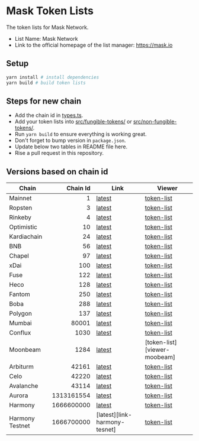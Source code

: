 # Mask Token Lists

The token lists for Mask Network.

- List Name: Mask Network
- Link to the official homepage of the list manager: <https://mask.io>

## Setup

```bash
yarn install # install dependencies
yarn build # build token lists
```

## Steps for new chain

- Add the chain id in [types.ts](src/types.ts).
- Add your token lists into [src/fungible-tokens/](src/fungible-tokens/) or [src/non-fungible-tokens/](src/non-fungible-tokens/).
- Run `yarn build` to ensure everything is working great.
- Don't forget to bump version in `package.json`.
- Update below two tables in README file here.
- Rise a pull request in this repository.

## Versions based on chain id

<!-- begin versions -->

| Chain           |   Chain Id | Link                          | Viewer                               |
| --------------- | ---------: | ----------------------------- | ------------------------------------ |
| Mainnet         |          1 | [latest][link-mainnet]        | [token-list][viewer-mainnet]         |
| Ropsten         |          3 | [latest][link-ropsten]        | [token-list][viewer-ropsten]         |
| Rinkeby         |          4 | [latest][link-rinkeby]        | [token-list][viewer-rinkeby]         |
| Optimistic      |         10 | [latest][link-optimistic]     | [token-list][viewer-optimistic]      |
| Kardiachain     |         24 | [latest][link-kardiachain]    | [token-list][viewer-kardiachain]     |
| BNB             |         56 | [latest][link-bnb]            | [token-list][viewer-bnb]             |
| Chapel          |         97 | [latest][link-chapel]         | [token-list][viewer-chapel]          |
| xDai            |        100 | [latest][link-xdai]           | [token-list][viewer-xdai]            |
| Fuse            |        122 | [latest][link-fuse]           | [token-list][viewer-fuse]            |
| Heco            |        128 | [latest][link-heco]           | [token-list][viewer-heco]            |
| Fantom          |        250 | [latest][link-fantom]         | [token-list][viewer-fantom]          |
| Boba            |        288 | [latest][link-boba]           | [token-list][viewer-boba]            |
| Polygon         |        137 | [latest][link-polygon]        | [token-list][viewer-polygon]         |
| Mumbai          |      80001 | [latest][link-mumbai]         | [token-list][viewer-mumbai]          |
| Conflux         |       1030 | [latest][link-conflux]        | [token-list][viewer-conflux]         |
| Moonbeam        |       1284 | [latest][link-moonbeam]       | [token-list][viewer-moobeam]         |
| Arbiturm        |      42161 | [latest][link-arbiturm]       | [token-list][viewer-arbiturm]        |
| Celo            |      42220 | [latest][link-celo]           | [token-list][viewer-celo]            |
| Avalanche       |      43114 | [latest][link-avalanche]      | [token-list][viewer-avalanche]       |
| Aurora          | 1313161554 | [latest][link-aurora]         | [token-list][viewer-aurora]          |
| Harmony         | 1666600000 | [latest][link-harmony]        | [token-list][viewer-harmony]         |
| Harmony Testnet | 1666700000 | [latest][link-harmony-tesnet] | [token-list][viewer-harmony-testnet] |

[link-mainnet]: https://tokens.r2d2.to/latest/1/tokens.json
[link-ropsten]: https://tokens.r2d2.to/latest/3/tokens.json
[link-rinkeby]: https://tokens.r2d2.to/latest/4/tokens.json
[link-optimistic]: https://tokens.r2d2.to/latest/10/tokens.json
[link-bnb]: https://tokens.r2d2.to/latest/56/tokens.json
[link-chapel]: https://tokens.r2d2.to/latest/97/tokens.json
[link-xdai]: https://tokens.r2d2.to/latest/100/tokens.json
[link-fuse]: https://tokens.r2d2.to/latest/122/tokens.json
[link-heco]: https://tokens.r2d2.to/latest/128/tokens.json
[link-fantom]: https://tokens.r2d2.to/latest/250/tokens.json
[link-boba]: https://tokens.r2d2.to/latest/288/tokens.json
[link-polygon]: https://tokens.r2d2.to/latest/137/tokens.json
[link-mumbai]: https://tokens.r2d2.to/latest/80001/tokens.json
[link-conflux]: https://tokens.r2d2.to/latest/1030/tokens.json
[link-arbiturm]: https://tokens.r2d2.to/latest/42161/tokens.json
[link-celo]: https://tokens.r2d2.to/latest/42220/tokens.json
[link-avalanche]: https://tokens.r2d2.to/latest/43114/tokens.json
[link-aurora]: https://tokens.r2d2.to/latest/1313161554/tokens.json
[link-harmony]: https://tokens.r2d2.to/latest/1666600000/tokens.json
[link-harmony-testnet]: https://tokens.r2d2.to/latest/1666700000/tokens.json
[link-moonbeam]: https://tokens.r2d2.to/latest/1284/tokens.json
[link-kardiachain]: https://tokens.r2d2.to/latest/24/tokens.json
[viewer-mainnet]: https://tokenlists.org/token-list?url=https://tokens.r2d2.to/latest/1/tokens.json
[viewer-ropsten]: https://tokenlists.org/token-list?url=https://tokens.r2d2.to/latest/3/tokens.json
[viewer-rinkeby]: https://tokenlists.org/token-list?url=https://tokens.r2d2.to/latest/4/tokens.json
[viewer-optimistic]: https://tokenlists.org/token-list?url=https://tokens.r2d2.to/latest/10/tokens.json
[viewer-bnb]: https://tokenlists.org/token-list?url=https://tokens.r2d2.to/latest/56/tokens.json
[viewer-chapel]: https://tokenlists.org/token-list?url=https://tokens.r2d2.to/latest/97/tokens.json
[viewer-xdai]: https://tokenlists.org/token-list?url=https://tokens.r2d2.to/latest/100/tokens.json
[viewer-fuse]: https://tokenlists.org/token-list?url=https://tokens.r2d2.to/latest/122/tokens.json
[viewer-heco]: https://tokenlists.org/token-list?url=https://tokens.r2d2.to/latest/128/tokens.json
[viewer-fantom]: https://tokenlists.org/token-list?url=https://tokens.r2d2.to/latest/250/tokens.json
[viewer-boba]: https://tokenlists.org/token-list?url=https://tokens.r2d2.to/latest/288/tokens.json
[viewer-polygon]: https://tokenlists.org/token-list?url=https://tokens.r2d2.to/latest/137/tokens.json
[viewer-mumbai]: https://tokenlists.org/token-list?url=https://tokens.r2d2.to/latest/80001/tokens.json
[viewer-conflux]: https://tokenlists.org/token-list?url=https://tokens.r2d2.to/latest/1030/tokens.json
[viewer-arbiturm]: https://tokenlists.org/token-list?url=https://tokens.r2d2.to/latest/42161/tokens.json
[viewer-celo]: https://tokenlists.org/token-list?url=https://tokens.r2d2.to/latest/42220/tokens.json
[viewer-avalanche]: https://tokenlists.org/token-list?url=https://tokens.r2d2.to/latest/43114/tokens.json
[viewer-aurora]: https://tokenlists.org/token-list?url=https://tokens.r2d2.to/latest/1313161554/tokens.json
[viewer-harmony]: https://tokenlists.org/token-list?url=https://tokens.r2d2.to/latest/1666600000/tokens.json
[viewer-harmony-testnet]: https://tokenlists.org/token-list?url=https://tokens.r2d2.to/latest/1666700000/tokens.json
[viewer-moonbeam]: https://tokenlists.org/token-list?url=https://tokens.r2d2.to/latest/1284/tokens.json
[viewer-kardiachain]: https://tokenlists.org/token-list?url=https://tokens.r2d2.to/latest/24/tokens.json

<!-- end versions -->
